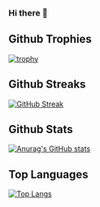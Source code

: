 ### Hi there 👋

## Github Trophies
[![trophy](https://github-profile-trophy.vercel.app/?username=DJagad)](https://github.com/ryo-ma/github-profile-trophy)

## Github Streaks
[![GitHub Streak](https://streak-stats.demolab.com/?user=DJagad)](https://git.io/streak-stats)

## Github Stats
[![Anurag's GitHub stats](https://github-readme-stats.vercel.app/api?username=DJagad)](https://github.com/anuraghazra/github-readme-stats)

## Top Languages
[![Top Langs](https://github-readme-stats.vercel.app/api/top-langs/?username=anuraghazra&layout=pie)](https://github.com/anuraghazra/github-readme-stats)
<!--
**DJagad/DJagad** is a ✨ _special_ ✨ repository because its `README.md` (this file) appears on your GitHub profile.

Here are some ideas to get you started:

- 🔭 I’m currently working on ...
- 🌱 I’m currently learning ...
- 👯 I’m looking to collaborate on ...
- 🤔 I’m looking for help with ...
- 💬 Ask me about ...
- 📫 How to reach me: ...
- 😄 Pronouns: ...
- ⚡ Fun fact: ...
-->
